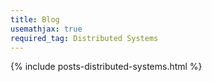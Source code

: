 ```yaml
---
title: Blog
usemathjax: true
required_tag: Distributed Systems
---
```


{% include posts-distributed-systems.html %}
